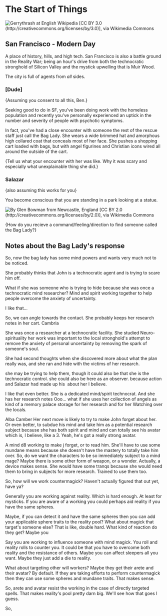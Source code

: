 # The Start of Things

  ![Gerrythrash at English Wikipedia [CC BY 3.0 (http://creativecommons.org/licenses/by/3.0)], via Wikimedia Commons](https://upload.wikimedia.org/wikipedia/commons/thumb/8/86/Bay_Bride_from_Yerba_Buena_Island.JPG/640px-Bay_Bride_from_Yerba_Buena_Island.JPG)

## San Francisco - Modern Day 

  A place of history, hills, and high tech. San Francisco is also a battle ground in the Reality War; being an hour's drive from both the technocratic stronghold of Silicon Valley and the mystick upwelling that is Muir Wood.

  The city is full of agents from _all_ sides. 

### \[Dude\]

  {Assuming you consent to all this, Ben.}

  Seeking good to do in SF, you've been doing work with the homeless population and recently you've personally experienced an uptick in the number and severity of people with psychotic symptoms. 

  In fact, you've had a close encounter with someone the rest of the rescue staff just call the Bag Lady. She wears a wide brimmed hat and amorphous high collared coat that conceals most of her face. She pushes a shopping cart loaded with bags, but with angel figurines and Christian icons wired all around the outside of the cart. 

  {Tell us what your encounter with her was like. Why it was scary and especially what unexplainable thing she did.} 

### Salazar 

  {also assuming this works for you}

  You become conscious that you are standing in a park looking at a statue. 
  
  ![By Glen Bowman from Newcastle, England [CC BY 2.0 (http://creativecommons.org/licenses/by/2.0)], via Wikimedia Commons](https://upload.wikimedia.org/wikipedia/commons/thumb/2/21/Bufano_statue_and_stars_and_stripes_flag_-_Great_Meadow_Park_at_Fort_Mason_-_San_Francisco%2C_California%2C_USA_%2821001399300%29.jpg/450px-Bufano_statue_and_stars_and_stripes_flag_-_Great_Meadow_Park_at_Fort_Mason_-_San_Francisco%2C_California%2C_USA_%2821001399300%29.jpg)

  {How do you recieve a command/feeling/direction to find someone called the Bag Lady?}


## Notes about the Bag Lady's response
So, now the bag lady has some mind powers and wants very much not to be noticed. 

She probably thinks that John is a technocratic agent and is trying to scare him off. 

What if she was someone who is trying to hide because she was once a technocratic mind researcher? 
Mind and spirit working together to help people overcome the anxiety of uncertainty. 

I like that…



So, we can angle towards the contact. 
She probably keeps her research notes in her cart. 
Cambria 

She was once a researcher at a technocratic facility. 
​She studied Neuro-spirituality
her work was important to the local stronghold's attempt to remove the anxiety of personal uncertainty by removing the spark of someone's soul. 

She had second thoughts when she discovered more about what the plan really was, and she ran and hide with the victims of her research. 

she may be trying to help them, though it could also be that she is the technocratic control. she could also be here as an observer. 
because action and Salazar had made up his ​ about her I believe. 


I like that even better. She is a dedicated mind/spirit technocrat. And she has her research notes
Ooo… what if she uses her collection of angels as kind of a memory palace storage for her research and for her 
Watching over the locals. 


Alba Camber 
Her next move is likely to try to make John forget about her. Or even better, to subdue his mind and take him as a potential research subject because she has both spirit and mind and can totally see his avatar which is, I believe, like a 3. 
Yeah, he's got a really strong avatar. 

A mind d8 working to make j forget, or to read him. She'll have to use some mundane means because she doesn't have the mastery to totally take him over. 
So, do we want the characters to be so immediately subject to a mind mage?
Maybe there is some other form of weapon, or a wonder. 
Actually, a device makes sense. She would have some tranqs because she would need them to bring in subjects for more research. 
Trained to use them too. 

So, how will we work countermagick? Haven't actually figured that out yet, have ya?

Generally you are working against reality. Which is hard enough. At least for mysticks. 
If you are aware of a working you could perhaps aid reality if you have the same spheres. 

Maybe, if you can detect it and have the same spheres then you can add your applicable sphere traits to the reality pool? 
What about magick that target's someone else? That is like, double hard.
What kind of reaction do they get? Maybe you 

Say you are working to influence someone with mind magick. You roll and reality rolls to counter you. It could be that you have to overcome both reality and the resistance of others. Maybe you can affect sleepers all you want. Maybe they just add a die to reality.

What about targeting other will workers? Maybe they get their arete and their avatar? By default. 
If they are taking efforts to perform countermagick then they can use some spheres and mundane traits. 
That makes sense. 

So, arete and avatar resist the working in the case of directly targeted spells. 
That makes reality's pool pretty darn big.
We'll see how that goes I guess. 

So, 








